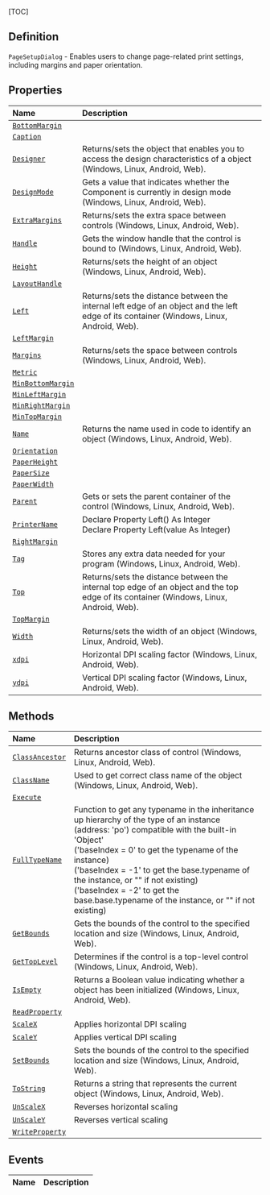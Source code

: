[TOC]
## Definition

`PageSetupDialog` - Enables users to change page-related print settings, including margins and paper orientation.

## Properties
|Name|Description|
| :------------ | :------------ |
|[`BottomMargin`]("PageSetupDialog.BottomMargin.md")||
|[`Caption`]("PageSetupDialog.Caption.md")||
|[`Designer`]("My.Sys.Object.Designer.md")|Returns/sets the object that enables you to access the design characteristics of a object (Windows, Linux, Android, Web).|
|[`DesignMode`]("Component.DesignMode.md")|Gets a value that indicates whether the Component is currently in design mode (Windows, Linux, Android, Web).|
|[`ExtraMargins`]("Component.ExtraMargins.md")|Returns/sets the extra space between controls (Windows, Linux, Android, Web).|
|[`Handle`]("Component.Handle.md")|Gets the window handle that the control is bound to (Windows, Linux, Android, Web).|
|[`Height`]("Component.Height.md")|Returns/sets the height of an object (Windows, Linux, Android, Web).|
|[`LayoutHandle`]("Component.LayoutHandle.md")||
|[`Left`]("Component.Left.md")|Returns/sets the distance between the internal left edge of an object and the left edge of its container (Windows, Linux, Android, Web).|
|[`LeftMargin`]("PageSetupDialog.LeftMargin.md")||
|[`Margins`]("Component.Margins.md")|Returns/sets the space between controls (Windows, Linux, Android, Web).|
|[`Metric`]("PageSetupDialog.Metric.md")||
|[`MinBottomMargin`]("PageSetupDialog.MinBottomMargin.md")||
|[`MinLeftMargin`]("PageSetupDialog.MinLeftMargin.md")||
|[`MinRightMargin`]("PageSetupDialog.MinRightMargin.md")||
|[`MinTopMargin`]("PageSetupDialog.MinTopMargin.md")||
|[`Name`]("Component.Name.md")|Returns the name used in code to identify an object (Windows, Linux, Android, Web).|
|[`Orientation`]("PageSetupDialog.Orientation.md")||
|[`PaperHeight`]("PageSetupDialog.PaperHeight.md")||
|[`PaperSize`]("PageSetupDialog.PaperSize.md")||
|[`PaperWidth`]("PageSetupDialog.PaperWidth.md")||
|[`Parent`]("Component.Parent.md")|Gets or sets the parent container of the control (Windows, Linux, Android, Web).|
|[`PrinterName`]("PageSetupDialog.PrinterName.md")|Declare Property Left() As Integer <br> Declare Property Left(value As Integer)|
|[`RightMargin`]("PageSetupDialog.RightMargin.md")||
|[`Tag`]("Component.Tag.md")|Stores any extra data needed for your program (Windows, Linux, Android, Web).|
|[`Top`]("Component.Top.md")|Returns/sets the distance between the internal top edge of an object and the top edge of its container (Windows, Linux, Android, Web).|
|[`TopMargin`]("PageSetupDialog.TopMargin.md")||
|[`Width`]("Component.Width.md")|Returns/sets the width of an object (Windows, Linux, Android, Web).|
|[`xdpi`]("My.Sys.Object.xdpi.md")|Horizontal DPI scaling factor (Windows, Linux, Android, Web).|
|[`ydpi`]("My.Sys.Object.ydpi.md")|Vertical DPI scaling factor (Windows, Linux, Android, Web).|

## Methods
|Name|Description|
| :------------ | :------------ |
|[`ClassAncestor`]("Component.ClassAncestor.md")|Returns ancestor class of control (Windows, Linux, Android, Web).|
|[`ClassName`]("My.Sys.Object.ClassName.md")|Used to get correct class name of the object (Windows, Linux, Android, Web).|
|[`Execute`]("PageSetupDialog.Execute.md")||
|[`FullTypeName`]("My.Sys.Object.FullTypeName.md")|Function to get any typename in the inheritance up hierarchy of the type of an instance (address: 'po') compatible with the built-in 'Object' <br>  ('baseIndex =  0' to get the typename of the instance) <br>  ('baseIndex = -1' to get the base.typename of the instance, or "" if not existing) <br>  ('baseIndex = -2' to get the base.base.typename of the instance, or "" if not existing)|
|[`GetBounds`]("Component.GetBounds.md")|Gets the bounds of the control to the specified location and size (Windows, Linux, Android, Web).|
|[`GetTopLevel`]("Component.GetTopLevel.md")|Determines if the control is a top-level control (Windows, Linux, Android, Web).|
|[`IsEmpty`]("My.Sys.Object.IsEmpty.md")|Returns a Boolean value indicating whether a object has been initialized (Windows, Linux, Android, Web).|
|[`ReadProperty`]("Dialog.ReadProperty.md")||
|[`ScaleX`]("My.Sys.Object.ScaleX.md")|Applies horizontal DPI scaling|
|[`ScaleY`]("My.Sys.Object.ScaleY.md")|Applies vertical DPI scaling|
|[`SetBounds`]("Component.SetBounds.md")|Sets the bounds of the control to the specified location and size (Windows, Linux, Android, Web).|
|[`ToString`]("Component.ToString.md")|Returns a string that represents the current object (Windows, Linux, Android, Web).|
|[`UnScaleX`]("My.Sys.Object.UnScaleX.md")|Reverses horizontal scaling|
|[`UnScaleY`]("My.Sys.Object.UnScaleY.md")|Reverses vertical scaling|
|[`WriteProperty`]("Dialog.WriteProperty.md")||
## Events
|Name|Description|
| :------------ | :------------ |
